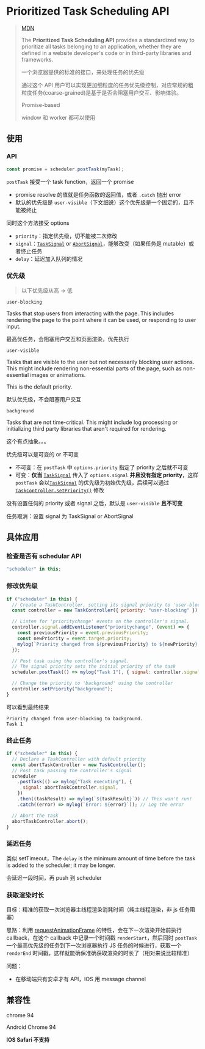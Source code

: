 # Prioritized Task Scheduling API

> [MDN](https://developer.mozilla.org/en-US/docs/Web/API/Prioritized_Task_Scheduling_API)
>
> The **Prioritized Task Scheduling API** provides a standardized way to prioritize all tasks belonging to an application, whether they are defined in a website developer's code or in third-party libraries and frameworks.
>
> 一个浏览器提供的标准的接口，来处理任务的优先级
>
> 通过这个 API 用户可以实现更加细粒度的任务优先级控制，对应常规的粗粒度任务(coarse-grained)是基于是否会阻塞用户交互、影响体验。
>
> Promise-based
>
> window 和 worker 都可以使用

## 使用

### API

```javascript
const promise = scheduler.postTask(myTask);
```

`postTask` 接受一个 task function，返回一个 promise

- promise resolve 的值就是任务函数的返回值，或者 `.catch` 抛出 error
- 默认的优先级是 `user-visible`（下文细说）这个优先级是一个固定的，且不能被终止

同时这个方法接受 options

- `priority`：指定优先级，切不能被二次修改
- `signal`：[`TaskSignal`](https://developer.mozilla.org/en-US/docs/Web/API/TaskSignal) or [`AbortSignal`](https://developer.mozilla.org/en-US/docs/Web/API/AbortSignal)，能够改变（如果任务是 mutable）或者终止任务
- `delay`：延迟加入队列的情况

### 优先级

> 以下优先级从高 → 低

`user-blocking`

Tasks that stop users from interacting with the page. This includes rendering the page to the point where it can be used, or responding to user input.

最高优任务，会阻塞用户交互和页面渲染，优先执行

`user-visible`

Tasks that are visible to the user but not necessarily blocking user actions. This might include rendering non-essential parts of the page, such as non-essential images or animations.

This is the default priority.

默认优先级，不会阻塞用户交互

`background`

Tasks that are not time-critical. This might include log processing or initializing third party libraries that aren't required for rendering.

这个有点抽象。。。

优先级可以是可变的 or 不可变

- 不可变：在 `postTask` 中 `options.priority` 指定了 priority 之后就不可变
- 可变：**仅当** [`TaskSignal`](https://developer.mozilla.org/en-US/docs/Web/API/TaskSignal) 传入了 `options.signal` **并且没有指定 priority**，这样 `postTask` 会以[`TaskSignal`](https://developer.mozilla.org/en-US/docs/Web/API/TaskSignal) 的优先级为初始优先级，后续可以通过 [`TaskController.setPriority()`](https://developer.mozilla.org/en-US/docs/Web/API/TaskController/setPriority) 修改

没有设置任何的 priority 或者 signal 之后，默认是 `user-visible` **且不可变**

任务取消：设置 signal 为 TaskSignal or AbortSignal

## 具体应用

### 检查是否有 schedular API

```javascript
"scheduler" in this;
```

### 修改优先级

```javascript
if ("scheduler" in this) {
  // Create a TaskController, setting its signal priority to 'user-blocking'
  const controller = new TaskController({ priority: "user-blocking" });

  // Listen for 'prioritychange' events on the controller's signal.
  controller.signal.addEventListener("prioritychange", (event) => {
    const previousPriority = event.previousPriority;
    const newPriority = event.target.priority;
    mylog(`Priority changed from ${previousPriority} to ${newPriority}.`);
  });

  // Post task using the controller's signal.
  // The signal priority sets the initial priority of the task
  scheduler.postTask(() => mylog("Task 1"), { signal: controller.signal });

  // Change the priority to 'background' using the controller
  controller.setPriority("background");
}
```

可以看到最终结果

```
Priority changed from user-blocking to background.
Task 1
```

### 终止任务

```javascript
if ("scheduler" in this) {
  // Declare a TaskController with default priority
  const abortTaskController = new TaskController();
  // Post task passing the controller's signal
  scheduler
    .postTask(() => mylog("Task executing"), {
      signal: abortTaskController.signal,
    })
    .then((taskResult) => mylog(`${taskResult}`)) // This won't run!
    .catch((error) => mylog(`Error: ${error}`)); // Log the error

  // Abort the task
  abortTaskController.abort();
}
```

### 延迟任务

类似 setTimeout，The `delay` is the minimum amount of time before the task is added to the scheduler; it may be longer.

会延迟一段时间，再 push 到 scheduler

### 获取渲染时长

目标：精准的获取一次浏览器主线程渲染消耗时间（纯主线程渲染，非 js 任务阻塞）

思路：利用 [requestAnimationFrame](https://developer.mozilla.org/en-US/docs/Web/API/window/requestAnimationFrame) 的特性，会在下一次渲染开始前执行 callback，在这个 callback 中记录一个时间戳 `renderStart`，然后同时 `postTask` 一个最高优先级的任务到下一次浏览器执行 JS 任务的时候进行，获取一个 `renderEnd` 时间戳，这样就能确保准确获取渲染的时长了（相对来说比较精准）

问题：

- 在移动端只有安卓才有 API，IOS 用 message channel

## 兼容性

chrome 94

Android Chrome 94

**IOS Safari 不支持**
